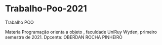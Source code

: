 # Trabalho-Poo-2021
Trabalho POO

Materia Programação orienta a objeto , faculdade UniRuy Wyden, primeiro semestre de 2021.
Dpcente:  OBERDAN ROCHA PINHEIRO
